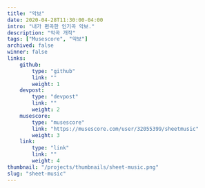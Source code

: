 ```yaml
---
title: "악보"
date: 2020-04-28T11:30:00-04:00
intro: "내가 편곡한 인기곡 악보."
description: "악곡 개작"
tags: ["Musescore", "악보"]
archived: false
winner: false
links: 
    github: 
        type: "github"
        link: ""
        weight: 1
    devpost:
        type: "devpost"
        link: ""
        weight: 2
    musescore:
        type: "musescore"
        link: "https://musescore.com/user/32055399/sheetmusic"
        weight: 3
    link:
        type: "link"
        link: ""
        weight: 4
thumbnail: "/projects/thumbnails/sheet-music.png"
slug: "sheet-music"
---
```


